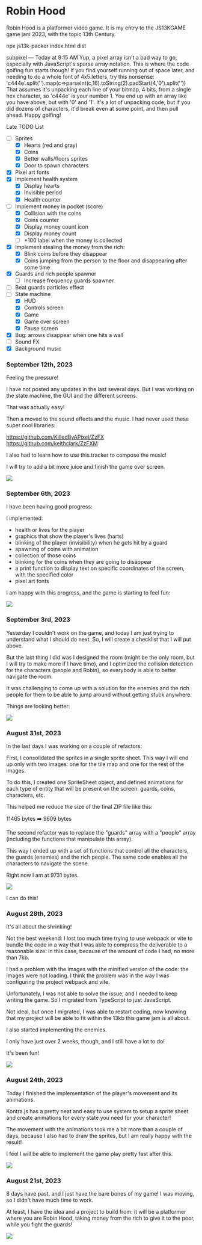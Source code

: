 # Robin Hood

Robin Hood is a platformer video game. It is my entry to the JS13KGAME game jam 2023, with the topic 13th Century.

npx js13k-packer index.html dist

subpixel — Today at 9:15 AM
Yup, a pixel array isn't a bad way to go, especially with JavaScript's sparse array notation. This is where the code golfing fun starts though! If you find yourself running out of space later, and needing to do a whole font of 4x5 letters, try this nonsense: 
'c444e'.split('').map(c=>parseInt(c,16).toString(2).padStart(4,'0').split('')) 
That assumes it's unpacking each line of your bitmap, 4 bits, from a single hex character, so 'c444e' is your number 1. You end up with an array like you have above, but with '0' and '1'. It's a lot of unpacking code, but if you did dozens of characters, it'd break even at some point, and then pull ahead. Happy golfing!



Late TODO List

- [ ] Sprites
    - [x] Hearts (red and gray)
    - [x] Coins
    - [x] Better walls/floors sprites
    - [x] Door to spawn characters
- [x] Pixel art fonts
- [x] Implement health system
    - [x] Display hearts
    - [x] Invisible period
    - [x] Health counter
- [ ] Implement money in pocket (score)
    - [x] Collision with the coins
    - [x] Coins counter
    - [x] Display money count icon
    - [x] Display money count
    - [ ] +100 label when the money is collected
- [x] Implement stealing the money from the rich:
    - [x] Blink coins before they disappear
    - [x] Coins jumping from the person to the floor and disappearing after some time
- [x] Guards and rich people spawner
    - [ ] Increase frequency guards spawner
- [ ] Beat guards particles effect
- [ ] State machine
    - [x] HUD
    - [x] Controls screen
    - [x] Game
    - [x] Game over screen
    - [x] Pause screen
- [x] Bug: arrows disappear when one hits a wall
- [ ] Sound FX
- [x] Background music

### September 12th, 2023

Feeling the pressure!

I have not posted any updates in the last several days. But I was working on the state machine, the GUI and the different screens.

That was actually easy!

Then a moved to the sound effects and the music. I had never used these super cool libraries:

https://github.com/KilledByAPixel/ZzFX
https://github.com/keithclark/ZzFXM

I also had to learn how to use this tracker to compose the music!

I will try to add a bit more juice and finish the game over screen.

![](./gifs/2023-09-12-01.png)

### September 6th, 2023

I have been having good progress:

I implemented:

- health or lives for the player
- graphics that show the player's lives (harts)
- blinking of the player (invisibility) when he gets hit by a guard
- spawning of coins with animation
- collection of those coins
- blinking for the coins when they are going to disappear
- a print function to display text on specific coordinates of the screen, with the specified color
- pixel art fonts

I am happy with this progress, and the game is starting to feel fun:

![](./gifs/2023-09-06-01.gif)

### September 3rd, 2023

Yesterday I couldn't work on the game, and today I am just trying to understand what I should do next. So, I will create a checklist that I will put above.

But the last thing I did was I designed the room (might be the only room, but I will try to make more if I have time), and I optimized the collision detection for the characters (people and Robin), so everybody is able to better navigate the room.

It was challenging to come up with a solution for the enemies and the rich people for them to be able to jump around without getting stuck anywhere.

Things are looking better:

![](./gifs/2023-09-03-01.gif)

### August 31st, 2023

In the last days I was working on a couple of refactors:

First, I consolidated the sprites in a single sprite sheet. This way I will end up only with two images: one for the tile map and one for the rest of the images.

To do this, I created one SpriteSheet object, and defined animations for each type of entity that will be present on the screen: guards, coins, characters, etc.

This helped me reduce the size of the final ZIP file like this:

11465 bytes ➡️ 9609 bytes

The second refactor was to replace the "guards" array with a "people" array (including the functions that manipulate this array).

This way I ended up with a set of functions that control all the characters, the guards (enemies) and the rich people. The same code enables all the characters to navigate the scene.

Right now I am at 9731 bytes.

![](./gifs/2023-08-31-01.gif)

I can do this!

### August 28th, 2023

It's all about the shrinking!

Not the best weekend: I lost too much time trying to use webpack or vite to bundle the code in a way that I was able to compress the deliverable to a reasonable size: in this case, because of the amount of code I had, no more than 7kb.

I had a problem with the images with the minified version of the code: the images were not loading. I think the problem was in the way I was configuring the project webpack and vite.

Unfortunately, I was not able to solve the issue, and I needed to keep writing the game. So I migrated from TypeScript to just JavaScript.

Not ideal, but once I migrated, I was able to restart coding, now knowing that my project will be able to fit within the 13kb this game jam is all about.

I also started implementing the enemies.

I only have just over 2 weeks, though, and I still have a lot to do!

It's been fun!

![](./gifs/2023-08-28-01.gif)

### August 24th, 2023

Today I finished the implementation of the player's movement and its animations.

Kontra.js has a pretty neat and easy to use system to setup a sprite sheet and create animations for every state you need for your character!

The movement with the animations took me a bit more than a couple of days, because I also had to draw the sprites, but I am really happy with the result!

I feel I will be able to implement the game play pretty fast after this.

![](./gifs/2023-08-24-01.gif)

### August 21st, 2023

8 days have past, and I just have the bare bones of my game! I was moving, so I didn't have much time to work.

At least, I have the idea and a project to build from: it will be a platformer where you are Robin Hood, taking money from the rich to give it to the poor, while you fight the guards!

![](./gifs/2023-08-21-01.gif)
